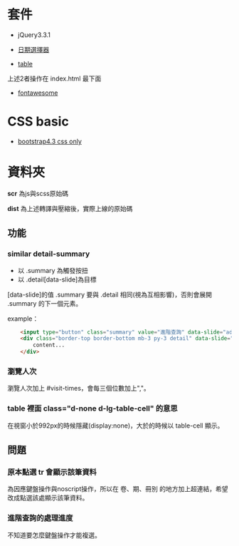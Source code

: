 # 套件

* jQuery3.3.1

* [日期選擇器](http://t1m0n.name/air-datepicker/docs/)
* [table](https://datatables.net/extensions/responsive/examples/styling/bootstrap4.html)

上述2者操作在 index.html 最下面

* [fontawesome](https://fontawesome.com/icons)

# CSS basic

* [bootstrap4.3 css only](https://getbootstrap.com/docs/4.3/getting-started/introduction/)

# 資料夾

**scr** 為js與scss原始碼

**dist** 為上述轉譯與壓縮後，實際上線的原始碼


## 功能

### similar detail-summary

* 以 .summary 為觸發按扭
* 以 .detail[data-slide]為目標

[data-slide]的值 .summary 要與 .detail 相同(視為互相影響)，否則會展開 .summary 的下一個元素。

example：
```html
    <input type="button" class="summary" value="進階查詢" data-slide="advanced">
    <div class="border-top border-bottom mb-3 py-3 detail" data-slide="advanced">
        content...
    </div>
```

### 瀏覽人次

瀏覽人次加上 #visit-times，會每三個位數加上","。

### table 裡面 class="d-none d-lg-table-cell" 的意思

在視窗小於992px的時候隱藏(display:none)，大於的時候以 table-cell 顯示。

## 問題

### 原本點選 tr 會顯示該筆資料

為因應鍵盤操作與noscript操作，所以在 卷、期、冊別 的地方加上超連結，希望改成點選該處顯示該筆資料。

### 進階查詢的處理進度

不知道要怎麼鍵盤操作才能複選。
